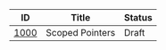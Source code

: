 |                  ID|          Title|Status|
|--------------------|---------------|-----|
|[1000](./DIP1000.md)|Scoped Pointers|Draft|
